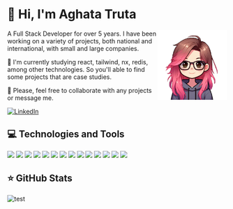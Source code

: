 # 👋 Hi, I'm Aghata Truta

<p><img align="right" alt="My avatar with pink hair and wearing a coat" height="160" width="160" src="https://github.com/HtaSophia/HtaSophia/blob/main/images/my-avatar.png" /></p>

A Full Stack Developer for over 5 years. I have been working on a variety of projects, both national and international, with small and large companies.

🌱 I'm currently studying react, tailwind, nx, redis, among other technologies. So you'll able to find some projects that are case studies.

🤝 Please, feel free to collaborate with any projects or message me.

[![LinkedIn](https://img.shields.io/badge/linkedin-%230077B5.svg?&style=for-the-badge&logo=linkedin&logoColor=white)](https://www.linkedin.com/in/aghatasophia/)

## 💻 Technologies and Tools
<p>
    <img src="https://img.shields.io/badge/javascript-%23F7DF1E.svg?&style=for-the-badge&logo=javascript&logoColor=black" height="25"/>
    <img src="https://img.shields.io/badge/typescript%20-%233178C6.svg?&style=for-the-badge&logo=typescript&logoColor=white" height="25"/>
    <img src="https://img.shields.io/badge/angular%20-%230F0F11.svg?&style=for-the-badge&logo=angular&logoColor=white" height="25"/>
    <img src="https://img.shields.io/badge/react%20-%2361DAFB.svg?&style=for-the-badge&logo=react&logoColor=black" height="25"/>
    <img src="https://img.shields.io/badge/bootstrap%20-%237952B3.svg?&style=for-the-badge&logo=bootstrap&logoColor=white" height="25"/>
    <img src="https://img.shields.io/badge/sass%20-%23CC6699.svg?&style=for-the-badge&logo=sass&logoColor=white" height="25"/>
    <img src="https://img.shields.io/badge/node.js%20-%235FA04E.svg?&style=for-the-badge&logo=node.js&logoColor=white" height="25"/>
    <img src="https://img.shields.io/badge/nestjs%20-%23E0234E.svg?&style=for-the-badge&logo=nestjs&logoColor=white" height="25"/>
    <img src="https://img.shields.io/badge/express.js%20-%23000000.svg?&style=for-the-badge&logo=express&logoColor=white" height="25"/>
    <img src="https://img.shields.io/badge/mongodb-%2347A248.svg?&style=for-the-badge&logo=mongodb&logoColor=white" height="25"/>
    <img src="https://img.shields.io/badge/postgres-%234169E1.svg?&style=for-the-badge&logo=postgresql&logoColor=white" height="25"/>
    <img src="https://img.shields.io/badge/npm-CB3837?style=flat-square&logo=npm" height="25"/>
    <img src="https://img.shields.io/badge/-GitHub-181717?style=flat-square&logo=github" height="25"/>
    <img src="https://img.shields.io/badge/Microsoft%20Azure-0089D6?style=for-the-badge" height="25"/>
</p>

## ⭐ GitHub Stats
<p><img src="https://github-readme-stats.vercel.app/api/top-langs?username=HtaSophia&show_icons=true&locale=en&layout=compact" alt="test" /></p>
